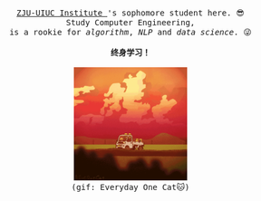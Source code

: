 <p align="center">
    <br>
    <samp>
    <a href="https://zjui.intl.zju.edu.cn/" target="_blank"> ZJU-UIUC Institute </a>
    's sophomore student here. 😎
    <br>
        Study Computer Engineering,
    <br>
    is a rookie for <em>algorithm</em>, <em>NLP</em> and <em>data science</em>. 😜
    </samp>
    <br>
    <br>
        <strong>终身学习！</strong>
    <br>
    <br>
    <img width='200' height='200' src="https://github.com/RickyL-2000/RickyL-2000/blob/master/img/EverydayOneCat.gif?raw=true">
    <br>
        <kbd>(gif: Everyday One Cat🐱)</kbd>
</p>